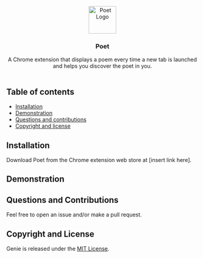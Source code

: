 <p align="center">

<img src="https://imgur.com/0LXhcke.png[/img]" alt="Poet Logo" height="72">

</p>

<h3 align="center">Poet</h3>

<p align="center">
A Chrome extension that displays a poem every time a new tab is launched and
helps you discover the poet in you.
<br>
  <br>
</p>

## Table of contents

- [Installation](#installation)
- [Demonstration](#demonstration)
- [Questions and contributions](#questions-and-contributions)
- [Copyright and license](#copyright-and-license)

## Installation
Download Poet from the Chrome extension web store at [insert link here].

## Demonstration

## Questions and Contributions
Feel free to open an issue and/or make a pull request.

## Copyright and License
Genie is released under the [MIT License](https://opensource.org/licenses/MIT).

